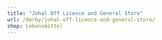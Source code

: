 ```yaml
---
title: "Johal Off Licence and General Store"
url: /derby/johal-off-licence-and-general-store/
shop: Lebensmittel
---
```

